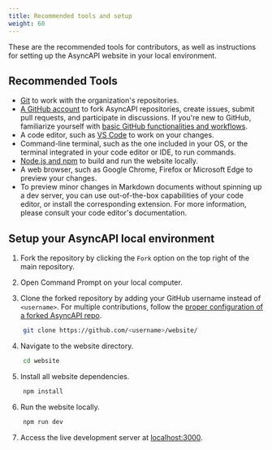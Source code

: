```yaml
---
title: Recommended tools and setup
weight: 60
---
```


These are the recommended tools for contributors, as well as instructions for setting up the AsyncAPI website in your local environment.

## Recommended Tools

- [Git](https://git-scm.com) to work with the organization's repositories.
- [A GitHub account](https://github.com) to fork AsyncAPI repositories, create issues, submit pull requests, and participate in discussions. If you're new to GitHub, familiarize yourself with [basic GitHub functionalities and workflows](https://docs.github.com/en/get-started).
- A code editor, such as [VS Code](https://code.visualstudio.com) to work on your changes.
- Command-line terminal, such as the one included in your OS, or the terminal integrated in your code editor or IDE, to run commands.
- [Node.js and npm](https://docs.npmjs.com/downloading-and-installing-node-js-and-npm) to build and run the website locally.
- A web browser, such as Google Chrome, Firefox or Microsoft Edge to preview your changes.
- To preview minor changes in Markdown documents without spinning up a dev server, you can use out-of-the-box capabilities of your code editor, or install the corresponding extension. For more information, please consult your code editor's documentation.

## Setup your AsyncAPI local environment

1. Fork the repository by clicking the `Fork` option on the top right of the main repository.

2. Open Command Prompt on your local computer.

3. Clone the forked repository by adding your GitHub username instead of `<username>`.
   For multiple contributions, follow the [proper configuration of a forked AsyncAPI repo](https://github.com/asyncapi/community/blob/master/git-workflow.md).

```bash
    git clone https://github.com/<username>/website/
```

4. Navigate to the website directory.

```bash
    cd website
```

5. Install all website dependencies.

```bash
    npm install
```

6. Run the website locally.

```bash
    npm run dev
```

7. Access the live development server at [localhost:3000](http://localhost:3000).
